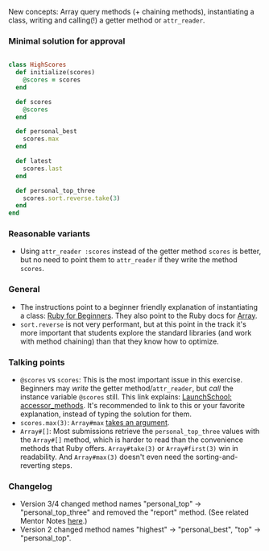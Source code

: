New concepts: Array query methods (+ chaining methods), instantiating a class, writing and calling(!) a getter method or `attr_reader`.

### Minimal solution for approval

```ruby

class HighScores
  def initialize(scores)
    @scores = scores
  end

  def scores
    @scores
  end

  def personal_best
    scores.max
  end

  def latest
    scores.last
  end

  def personal_top_three
    scores.sort.reverse.take(3) 
  end
end

```
### Reasonable variants
 - Using `attr_reader :scores` instead of the getter method `scores` is better, but no need to point them to `attr_reader` if they write the method `scores`.
 
### General 
- The instructions point to a beginner friendly explanation of instantiating a class: [Ruby for Beginners](http://ruby-for-beginners.rubymonstas.org/writing_classes/initializers.html). They also point to the Ruby docs for [Array](https://ruby-doc.org/core/Array.html). 
- `sort.reverse` is not very performant, but at this point in the track it's more important that students explore the standard libraries (and work with method chaining) than that they know how to optimize.

### Talking points
- `@scores` vs `scores`: This is the most important issue in this exercise. Beginners may _write_ the getter method/`attr_reader`, but _call_ the instance variable `@scores` still. This link explains: [LaunchSchool: accessor_methods](https://launchschool.com/books/oo_ruby/read/classes_and_objects_part1#accessormethods). It's recommended to link to this or your favorite explanation, instead of typing the solution for them. 
- `scores.max(3)`: `Array#max` [takes an argument](https://ruby-doc.org/core/Array.html#method-i-max).
- `Array#[]`: Most submissions retrieve the `personal_top_three` values with the `Array#[]` method, which is harder to read than the convenience methods that Ruby offers. `Array#take(3)` or `Array#first(3)` win in readability. And `Array#max(3)` doesn't even need the sorting-and-reverting steps. 

### Changelog
- Version 3/4 changed method names "personal_top" -> "personal_top_three" and removed the "report" method. (See related Mentor Notes [here](https://github.com/exercism/website-copy/blob/aa66a176756313687baf214bbb051e1c3fc0f832/tracks/ruby/exercises/high-scores/mentoring.md).)
- Version 2 changed method names "highest" -> "personal_best", "top" -> "personal_top".
